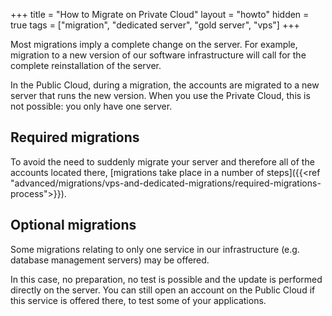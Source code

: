 +++
title = "How to Migrate on Private Cloud"
layout = "howto"
hidden = true
tags = ["migration", "dedicated server", "gold server", "vps"]
+++

Most migrations imply a complete change on the server. For example, migration to a new version of our software infrastructure will call for the complete reinstallation of the server.

In the Public Cloud, during a migration, the accounts are migrated to a new server that runs the new version. When you use the Private Cloud, this is not possible: you only have one server.

## Required migrations

To avoid the need to suddenly migrate your server and therefore all of the accounts located there, [migrations take place in a number of steps]({{<ref "advanced/migrations/vps-and-dedicated-migrations/required-migrations-process">}}).

## Optional migrations

Some migrations relating to only one service in our infrastructure (e.g. database management servers) may be offered.

In this case, no preparation, no test is possible and the update is performed directly on the server. You can still open an account on the Public Cloud if this service is offered there, to test some of your applications.
